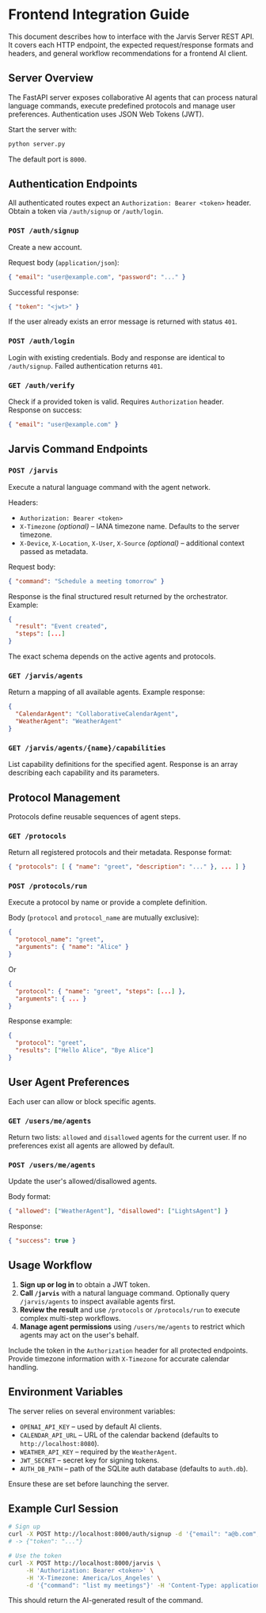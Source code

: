 # Frontend Integration Guide

This document describes how to interface with the Jarvis Server REST API. It covers each HTTP endpoint, the expected request/response formats and headers, and general workflow recommendations for a frontend AI client.

## Server Overview

The FastAPI server exposes collaborative AI agents that can process natural language commands, execute predefined protocols and manage user preferences. Authentication uses JSON Web Tokens (JWT).

Start the server with:

```bash
python server.py
```

The default port is `8000`.

## Authentication Endpoints

All authenticated routes expect an `Authorization: Bearer <token>` header. Obtain a token via `/auth/signup` or `/auth/login`.

### `POST /auth/signup`
Create a new account.

Request body (`application/json`):
```json
{ "email": "user@example.com", "password": "..." }
```

Successful response:
```json
{ "token": "<jwt>" }
```
If the user already exists an error message is returned with status `401`.

### `POST /auth/login`
Login with existing credentials.
Body and response are identical to `/auth/signup`.
Failed authentication returns `401`.

### `GET /auth/verify`
Check if a provided token is valid.
Requires `Authorization` header. Response on success:
```json
{ "email": "user@example.com" }
```

## Jarvis Command Endpoints

### `POST /jarvis`
Execute a natural language command with the agent network.

Headers:
- `Authorization: Bearer <token>`
- `X-Timezone` *(optional)* – IANA timezone name. Defaults to the server timezone.
- `X-Device`, `X-Location`, `X-User`, `X-Source` *(optional)* – additional context passed as metadata.

Request body:
```json
{ "command": "Schedule a meeting tomorrow" }
```

Response is the final structured result returned by the orchestrator. Example:
```json
{
  "result": "Event created",
  "steps": [...]
}
```
The exact schema depends on the active agents and protocols.

### `GET /jarvis/agents`
Return a mapping of all available agents.
Example response:
```json
{
  "CalendarAgent": "CollaborativeCalendarAgent",
  "WeatherAgent": "WeatherAgent"
}
```

### `GET /jarvis/agents/{name}/capabilities`
List capability definitions for the specified agent.
Response is an array describing each capability and its parameters.

## Protocol Management

Protocols define reusable sequences of agent steps.

### `GET /protocols`
Return all registered protocols and their metadata.
Response format:
```json
{ "protocols": [ { "name": "greet", "description": "..." }, ... ] }
```

### `POST /protocols/run`
Execute a protocol by name or provide a complete definition.

Body (`protocol` and `protocol_name` are mutually exclusive):
```json
{
  "protocol_name": "greet",
  "arguments": { "name": "Alice" }
}
```
Or
```json
{
  "protocol": { "name": "greet", "steps": [...] },
  "arguments": { ... }
}
```

Response example:
```json
{
  "protocol": "greet",
  "results": ["Hello Alice", "Bye Alice"]
}
```

## User Agent Preferences

Each user can allow or block specific agents.

### `GET /users/me/agents`
Return two lists: `allowed` and `disallowed` agents for the current user. If no preferences exist all agents are allowed by default.

### `POST /users/me/agents`
Update the user's allowed/disallowed agents.

Body format:
```json
{ "allowed": ["WeatherAgent"], "disallowed": ["LightsAgent"] }
```

Response:
```json
{ "success": true }
```

## Usage Workflow
1. **Sign up or log in** to obtain a JWT token.
2. **Call `/jarvis`** with a natural language command. Optionally query `/jarvis/agents` to inspect available agents first.
3. **Review the result** and use `/protocols` or `/protocols/run` to execute complex multi-step workflows.
4. **Manage agent permissions** using `/users/me/agents` to restrict which agents may act on the user's behalf.

Include the token in the `Authorization` header for all protected endpoints. Provide timezone information with `X-Timezone` for accurate calendar handling.

## Environment Variables

The server relies on several environment variables:
- `OPENAI_API_KEY` – used by default AI clients.
- `CALENDAR_API_URL` – URL of the calendar backend (defaults to `http://localhost:8080`).
- `WEATHER_API_KEY` – required by the `WeatherAgent`.
- `JWT_SECRET` – secret key for signing tokens.
- `AUTH_DB_PATH` – path of the SQLite auth database (defaults to `auth.db`).

Ensure these are set before launching the server.

## Example Curl Session
```bash
# Sign up
curl -X POST http://localhost:8000/auth/signup -d '{"email": "a@b.com", "password": "pass"}' -H 'Content-Type: application/json'
# -> {"token": "..."}

# Use the token
curl -X POST http://localhost:8000/jarvis \
     -H 'Authorization: Bearer <token>' \
     -H 'X-Timezone: America/Los_Angeles' \
     -d '{"command": "list my meetings"}' -H 'Content-Type: application/json'
```
This should return the AI-generated result of the command.

